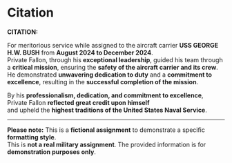 # Citation

**CITATION:**

For meritorious service while assigned to the aircraft carrier **USS GEORGE H.W. BUSH** from **August 2024 to December 2024**.  
Private Fallon, through his **exceptional leadership**, guided his team through a **critical mission**, ensuring the **safety of the aircraft carrier and its crew**. He demonstrated **unwavering dedication to duty** and a **commitment to excellence**, resulting in the **successful completion of the mission**.

By his **professionalism, dedication, and commitment to excellence**, Private Fallon **reflected great credit upon himself**  
and upheld the **highest traditions of the United States Naval Service**.

---

**Please note:** This is a **fictional assignment** to demonstrate a specific **formatting style**.  
This is **not a real military assignment**. The provided information is for **demonstration purposes only**.
